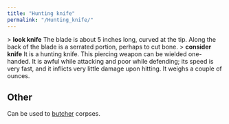 ```yaml
---
title: "Hunting knife"
permalink: "/Hunting_knife/"
---
```


\> **look knife**
The blade is about 5 inches long, curved at the tip. Along the back of
the
blade is a serrated portion, perhaps to cut bone.
\> **consider knife**
It is a hunting knife.
This piercing weapon can be wielded one-handed.
It is awful while attacking and poor while defending; its speed is very
fast, and it inflicts very little damage upon hitting.
It weighs a couple of ounces.

## Other

Can be used to [butcher](butcher "wikilink") corpses.